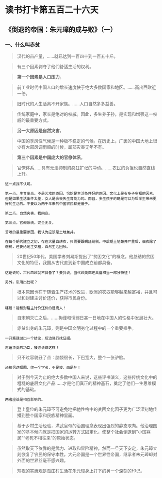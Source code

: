# 读书打卡第五百二十六天
## 《倒退的帝国：朱元璋的成与败》（一）
### 一、什么叫赤贫
> 汉代的亩产量，……就已达到一百四十到一百五十斤。

> 有三个因素剥夺了他们舒适生活的权利。

> **第一个因素是人口压力**。

> 前工业时代中国人口的增长速度快于绝大多数国家和地区。……高出西欧近一倍。

> 旧时代的人生活离不开家族。……人口自然多多益善。

> 传统家庭中，家长是绝对的权威。因此，多生养子孙，是实现和增强这一权威的最重要方式。

> **另一大原因是自然灾害**。

> 中国的季风性气候是一种极不稳定的气候。在历史上，广袤的中国大地上很少有大部风调雨顺的时候，局部灾害无年不有。

> **第三个因素是中国庞大的官僚体系**。

> 官僚体系……具有无法抑制的疯狂扩张的冲动。……农民的负担也自然直线上升。
```
这一点我不认可。

第一点，生育率高，不是苦难的原因，恰恰是生活条件好的原因。文化上是有多子多福的因素，但是如果生活条件太差，女人是会丧失生育能力的。而且，多生孩子的确是可以为后半生带来更好的生活的。不要以为两千年来的中国农民都是傻子。

第二点，自然灾害，我同意。

第三点，官僚系统，完全无关。

苦难的最重要原因，我认为应该是土地兼并。

在每个朝代建立之初，存在大量自耕农，只需要跟朝廷纳税。中后期土地兼并严重后，佃农除了缴税，还要给地主交租，自然生活困顿。
```
> 20世纪50年代，美国学者刘易斯提出了“贫困文化”的概念。他总结的贫困文化的特征，我国从古代直到新中国成立前都具备。
```
这话说的，古代西欧就不具备了？要我说，当代欧美都还具备相当一部分特征！

另外，引用出处呢？
```
> 根本原因也在于随着生产技术的改进，欧洲的农奴能够越来越富裕，并且可以和封建主讨价还价，获得市民身份。
```
瞎掰！能和封建主讨价还价的是商人！
```
> 自宋朝灭亡之后，……拘谨和懦弱日甚一日地在中国人的性格中发展壮大。

> 赤贫出身的朱元璋，则是中国文明劣化过程中的一个重要推手。
```
一开篇就抛出一个结论，后边强行找证据。

再造华夏的功臣，被你说成这样！
```
> 只不过容貌丑了点：脑袋很长，下巴宽大，整个一张驴脸。
```
还相信这幅图，你一个学者，不是傻，而是坏！

```
> 对于到今天为止的绝大多数中国人来说，这些评书演义，这些传统文化中的粗糙的底层文化产品……才是他们真正的精神基石，奠定了他们一生思维模式的基础。
```
两者应该是相互影响的。
```
> 登上皇位的朱元璋不可避免地把他性格中的贫困文化因子更为广泛深刻地传播到整个国家和民族精神里面。

> 基于乡村生活经验，洪武皇帝的治国理念表现出强烈的静态取向。他治理国家的基本倾向就是把国家的运转方式固定化，使整个社会倒退到“小国寡民”“老死不相往来”的原始状态。

> 虽然取天下依靠的是武力、进取和冒险精神，然而一旦天下安定，朱元璋立刻恢复了农民的保守本性。大元帝国是一个世界性帝国，继承者朱元璋却对外面的世界丝毫不感兴趣。

> 短视的实惠观是孤庄村生活在朱元璋身上打下的另一个深刻的印记。
